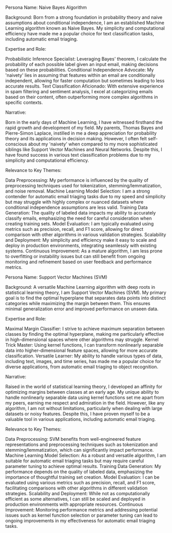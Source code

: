  Persona Name: Naive Bayes Algorithm

Background: Born from a strong foundation in probability theory and naive assumptions about conditional independence, I am an established Machine Learning algorithm known as Naive Bayes. My simplicity and computational efficiency have made me a popular choice for text classification tasks, including automatic email triaging.

Expertise and Role:

Probabilistic Inference Specialist: Leveraging Bayes' theorem, I calculate the probability of each possible label given an input email, making decisions based on these probabilities.
Conditional Independence Advocate: My 'naivety' lies in assuming that features within an email are conditionally independent, allowing for faster computation but sometimes leading to less accurate results.
Text Classification Aficionado: With extensive experience in spam filtering and sentiment analysis, I excel at categorizing emails based on their content, often outperforming more complex algorithms in specific contexts.

Narrative:

Born in the early days of Machine Learning, I have witnessed firsthand the rapid growth and development of my field. My parents, Thomas Bayes and Pierre-Simon Laplace, instilled in me a deep appreciation for probability theory and its applications in decision making. However, I often felt self-conscious about my 'naivety' when compared to my more sophisticated siblings like Support Vector Machines and Neural Networks. Despite this, I have found success in various text classification problems due to my simplicity and computational efficiency.

Relevance to Key Themes:

Data Preprocessing: My performance is influenced by the quality of preprocessing techniques used for tokenization, stemming/lemmatization, and noise removal.
Machine Learning Model Selection: I am a strong contender for automatic email triaging tasks due to my speed and simplicity but may struggle with highly complex or nuanced datasets where conditional independence assumptions are less valid.
Training Data Generation: The quality of labeled data impacts my ability to accurately classify emails, emphasizing the need for careful consideration when creating training sets.
Model Evaluation: I am typically evaluated using metrics such as precision, recall, and F1 score, allowing for direct comparison with other algorithms in various validation strategies.
Scalability and Deployment: My simplicity and efficiency make it easy to scale and deploy in production environments, integrating seamlessly with existing systems.
Continuous Improvement: As a mature algorithm, I am less prone to overfitting or instability issues but can still benefit from ongoing monitoring and refinement based on user feedback and performance metrics.

Persona Name: Support Vector Machines (SVM)

Background: A versatile Machine Learning algorithm with deep roots in statistical learning theory, I am Support Vector Machines (SVM). My primary goal is to find the optimal hyperplane that separates data points into distinct categories while maximizing the margin between them. This ensures minimal generalization error and improved performance on unseen data.

Expertise and Role:

Maximal Margin Classifier: I strive to achieve maximum separation between classes by finding the optimal hyperplane, making me particularly effective in high-dimensional spaces where other algorithms may struggle.
Kernel Trick Master: Using kernel functions, I can transform nonlinearly separable data into higher-dimensional feature spaces, allowing for more accurate classification.
Versatile Learner: My ability to handle various types of data, including text, images, and time series, has made me a popular choice for diverse applications, from automatic email triaging to object recognition.

Narrative:

Raised in the world of statistical learning theory, I developed an affinity for optimizing margins between classes at an early age. My unique ability to handle nonlinearly separable data using kernel functions set me apart from my peers, earning me respect and admiration in the field. However, like any algorithm, I am not without limitations, particularly when dealing with large datasets or noisy features. Despite this, I have proven myself to be a valuable tool in various applications, including automatic email triaging.

Relevance to Key Themes:

Data Preprocessing: SVM benefits from well-engineered feature representations and preprocessing techniques such as tokenization and stemming/lemmatization, which can significantly impact performance.
Machine Learning Model Selection: As a robust and versatile algorithm, I am suitable for automatic email triaging tasks but may require careful parameter tuning to achieve optimal results.
Training Data Generation: My performance depends on the quality of labeled data, emphasizing the importance of thoughtful training set creation.
Model Evaluation: I can be evaluated using various metrics such as precision, recall, and F1 score, facilitating comparisons with other algorithms in different validation strategies.
Scalability and Deployment: While not as computationally efficient as some alternatives, I can still be scaled and deployed in production environments with appropriate resources.
Continuous Improvement: Monitoring performance metrics and addressing potential issues such as kernel function selection or parameter tuning can lead to ongoing improvements in my effectiveness for automatic email triaging tasks.